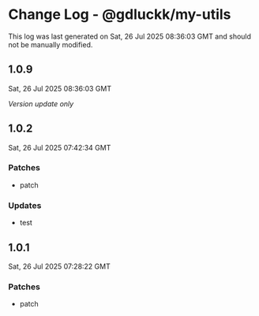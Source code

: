 # Change Log - @gdluckk/my-utils

This log was last generated on Sat, 26 Jul 2025 08:36:03 GMT and should not be manually modified.

## 1.0.9
Sat, 26 Jul 2025 08:36:03 GMT

_Version update only_

## 1.0.2
Sat, 26 Jul 2025 07:42:34 GMT

### Patches

- patch

### Updates

- test

## 1.0.1
Sat, 26 Jul 2025 07:28:22 GMT

### Patches

- patch

